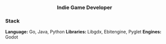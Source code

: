 <h3 align="center">Indie Game Developer</h3>

### Stack
**Language:** Go, Java, Python
**Libraries:** Libgdx, Ebitengine, Pyglet
**Engines:** Godot

